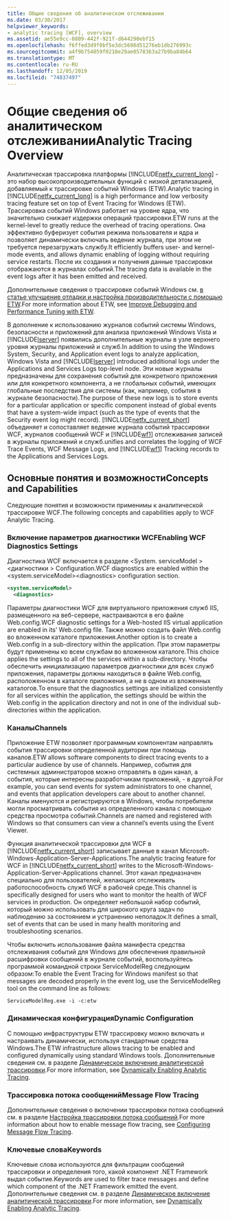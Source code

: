 ```yaml
---
title: Общие сведения об аналитическом отслеживании
ms.date: 03/30/2017
helpviewer_keywords:
- analytic tracing [WCF], overview
ms.assetid: ae55e9cc-0809-442f-921f-d644290ebf15
ms.openlocfilehash: f6ffed3d9f0bf5e3dc5698d51276eb1db276993c
ms.sourcegitcommit: a4f9b754059f0210e29ae0578363a27b9ba84b64
ms.translationtype: MT
ms.contentlocale: ru-RU
ms.lasthandoff: 12/05/2019
ms.locfileid: "74837497"
---
```

# <a name="analytic-tracing-overview"></a><span data-ttu-id="50bcf-102">Общие сведения об аналитическом отслеживании</span><span class="sxs-lookup"><span data-stu-id="50bcf-102">Analytic Tracing Overview</span></span>
<span data-ttu-id="50bcf-103">Аналитическая трассировка платформы [!INCLUDE[netfx_current_long](../../../../../includes/netfx-current-long-md.md)] - это набор высокопроизводительных функций с низкой детализацией, добавляемый к трассировке событий Windows (ETW).</span><span class="sxs-lookup"><span data-stu-id="50bcf-103">Analytic tracing in [!INCLUDE[netfx_current_long](../../../../../includes/netfx-current-long-md.md)] is a high performance and low verbosity tracing feature set on top of Event Tracing for Windows (ETW).</span></span> <span data-ttu-id="50bcf-104">Трассировка событий Windows работает на уровне ядра, что значительно снижает издержки операций трассировки.</span><span class="sxs-lookup"><span data-stu-id="50bcf-104">ETW runs at the kernel-level to greatly reduce the overhead of tracing operations.</span></span> <span data-ttu-id="50bcf-105">Она эффективно буферизует события режима пользователя и ядра и позволяет динамически включать ведение журнала, при этом не требуется перезагружать службу.</span><span class="sxs-lookup"><span data-stu-id="50bcf-105">It efficiently buffers user- and kernel-mode events, and allows dynamic enabling of logging without requiring service restarts.</span></span> <span data-ttu-id="50bcf-106">После их создания и получения данные трассировки отображаются в журналах событий.</span><span class="sxs-lookup"><span data-stu-id="50bcf-106">The tracing data is available in the event logs after it has been emitted and received.</span></span>  
  
 <span data-ttu-id="50bcf-107">Дополнительные сведения о трассировке событий Windows см. [в статье улучшение отладки и настройка производительности с помощью ETW](https://go.microsoft.com/fwlink/?LinkId=164781).</span><span class="sxs-lookup"><span data-stu-id="50bcf-107">For more information about ETW, see [Improve Debugging and Performance Tuning with ETW](https://go.microsoft.com/fwlink/?LinkId=164781).</span></span>  
  
 <span data-ttu-id="50bcf-108">В дополнение к использованию журналов событий системы Windows, безопасности и приложений для анализа приложений Windows Vista и [!INCLUDE[lserver](../../../../../includes/lserver-md.md)] появились дополнительные журналы в узле верхнего уровня журналы приложений и служб.</span><span class="sxs-lookup"><span data-stu-id="50bcf-108">In addition to using the Windows System, Security, and Application event logs to analyze application, Windows Vista and [!INCLUDE[lserver](../../../../../includes/lserver-md.md)] introduced additional logs under the Applications and Services Logs top-level node.</span></span> <span data-ttu-id="50bcf-109">Эти новые журналы предназначены для сохранения событий для конкретного приложения или для конкретного компонента, а не глобальных событий, имеющих глобальные последствия для системы (как, например, события в журнале безопасности).</span><span class="sxs-lookup"><span data-stu-id="50bcf-109">The purpose of these new logs is to store events for a particular application or specific component instead of global events that have a system-wide impact (such as the type of events that the Security event log might record).</span></span> [!INCLUDE[netfx_current_short](../../../../../includes/netfx-current-short-md.md)] <span data-ttu-id="50bcf-110">объединяет и сопоставляет ведение журнала событий трассировки WCF, журналов сообщений WCF и [!INCLUDE[wf1](../../../../../includes/wf1-md.md)] отслеживания записей в журналы приложений и служб.</span><span class="sxs-lookup"><span data-stu-id="50bcf-110">unifies and correlates the logging of WCF Trace Events, WCF Message Logs, and [!INCLUDE[wf1](../../../../../includes/wf1-md.md)] Tracking records to the Applications and Services Logs.</span></span>  
  
## <a name="concepts-and-capabilities"></a><span data-ttu-id="50bcf-111">Основные понятия и возможности</span><span class="sxs-lookup"><span data-stu-id="50bcf-111">Concepts and Capabilities</span></span>  
 <span data-ttu-id="50bcf-112">Следующие понятия и возможности применимы к аналитической трассировке WCF.</span><span class="sxs-lookup"><span data-stu-id="50bcf-112">The following concepts and capabilities apply to WCF Analytic Tracing.</span></span>  
  
### <a name="enabling-wcf-diagnostics-settings"></a><span data-ttu-id="50bcf-113">Включение параметров диагностики WCF</span><span class="sxs-lookup"><span data-stu-id="50bcf-113">Enabling WCF Diagnostics Settings</span></span>  
 <span data-ttu-id="50bcf-114">Диагностика WCF включается в разделе \<System. serviceModel >\<диагностики > Configuration.</span><span class="sxs-lookup"><span data-stu-id="50bcf-114">WCF diagnostics are enabled within the \<system.serviceModel>\<diagnostics> configuration section.</span></span>  
  
```xml  
<system.serviceModel>  
  <diagnostics>  
```  
  
 <span data-ttu-id="50bcf-115">Параметры диагностики WCF для виртуального приложения служб IIS, размещенного на веб-сервере, настраиваются в его файле Web.config.</span><span class="sxs-lookup"><span data-stu-id="50bcf-115">WCF diagnostic settings for a Web-hosted IIS virtual application are enabled in its’ Web.config file.</span></span> <span data-ttu-id="50bcf-116">Также можно создать файл Web.config во вложенном каталоге приложения.</span><span class="sxs-lookup"><span data-stu-id="50bcf-116">Another option is to create a Web.config in a sub-directory within the application.</span></span>  <span data-ttu-id="50bcf-117">При этом параметры будут применены ко всем службам во вложенном каталоге.</span><span class="sxs-lookup"><span data-stu-id="50bcf-117">This choice applies the settings to all of the services within a sub-directory.</span></span>  <span data-ttu-id="50bcf-118">Чтобы обеспечить инициализацию параметров диагностики для всех служб приложения, параметры должны находиться в файле Web.config, расположенном в каталоге приложения, а не в одном из вложенных каталогов.</span><span class="sxs-lookup"><span data-stu-id="50bcf-118">To ensure that the diagnostics settings are initialized consistently for all services within the application, the settings should be within the Web.config in the application directory and not in one of the individual sub-directories within the application.</span></span>  
  
### <a name="channels"></a><span data-ttu-id="50bcf-119">Каналы</span><span class="sxs-lookup"><span data-stu-id="50bcf-119">Channels</span></span>  
 <span data-ttu-id="50bcf-120">Приложение ETW позволяет программным компонентам направлять события трассировки определенной аудитории при помощь каналов.</span><span class="sxs-lookup"><span data-stu-id="50bcf-120">ETW allows software components to direct tracing events to a particular audience by use of channels.</span></span> <span data-ttu-id="50bcf-121">Например, события для системных администраторов можно отправлять в один канал, а события, которые интересны разработчикам приложений, - в другой.</span><span class="sxs-lookup"><span data-stu-id="50bcf-121">For example, you can send events for system administrators to one channel, and events that application developers care about to another channel.</span></span> <span data-ttu-id="50bcf-122">Каналы именуются и регистрируются в Windows, чтобы потребители могли просматривать события из определенного канала с помощью средства просмотра событий.</span><span class="sxs-lookup"><span data-stu-id="50bcf-122">Channels are named and registered with Windows so that consumers can view a channel’s events using the Event Viewer.</span></span>  
  
 <span data-ttu-id="50bcf-123">Функция аналитической трассировки для WCF в [!INCLUDE[netfx_current_short](../../../../../includes/netfx-current-short-md.md)] записывает данные в канал Microsoft-Windows-Application-Server-Applications.</span><span class="sxs-lookup"><span data-stu-id="50bcf-123">The analytic tracing feature for WCF in [!INCLUDE[netfx_current_short](../../../../../includes/netfx-current-short-md.md)] writes to the Microsoft-Windows-Application-Server-Applications channel.</span></span> <span data-ttu-id="50bcf-124">Этот канал предназначен специально для пользователей, желающих отслеживать работоспособность служб WCF в рабочей среде.</span><span class="sxs-lookup"><span data-stu-id="50bcf-124">This channel is specifically designed for users who want to monitor the health of WCF services in production.</span></span> <span data-ttu-id="50bcf-125">Он определяет небольшой набор событий, который можно использовать для широкого круга задач по наблюдению за состоянием и устранению неполадок.</span><span class="sxs-lookup"><span data-stu-id="50bcf-125">It defines a small, set of events that can be used in many health monitoring and troubleshooting scenarios.</span></span>  
  
 <span data-ttu-id="50bcf-126">Чтобы включить использование файла манифеста средства отслеживания событий для Windows для обеспечения правильной расшифровки сообщений в журнале событий, воспользуйтесь программой командной строки ServiceModelReg следующим образом:</span><span class="sxs-lookup"><span data-stu-id="50bcf-126">To enable the Event Tracing for Windows manifest so that messages are decoded properly in the event log, use the ServiceModelReg tool on the command line as follows:</span></span>  
  
 `ServiceModelReg.exe -i -c:etw`  
  
### <a name="dynamic-configuration"></a><span data-ttu-id="50bcf-127">Динамическая конфигурация</span><span class="sxs-lookup"><span data-stu-id="50bcf-127">Dynamic Configuration</span></span>  
 <span data-ttu-id="50bcf-128">С помощью инфраструктуры ETW трассировку можно включать и настраивать динамически, используя стандартные средства Windows.</span><span class="sxs-lookup"><span data-stu-id="50bcf-128">The ETW infrastructure allows tracing to be enabled and configured dynamically using standard Windows tools.</span></span> <span data-ttu-id="50bcf-129">Дополнительные сведения см. в разделе [Динамическое включение аналитической трассировки](dynamically-enabling-analytic-tracing.md).</span><span class="sxs-lookup"><span data-stu-id="50bcf-129">For more information, see [Dynamically Enabling Analytic Tracing](dynamically-enabling-analytic-tracing.md).</span></span>  
  
### <a name="message-flow-tracing"></a><span data-ttu-id="50bcf-130">Трассировка потока сообщений</span><span class="sxs-lookup"><span data-stu-id="50bcf-130">Message Flow Tracing</span></span>  
 <span data-ttu-id="50bcf-131">Дополнительные сведения о включении трассировки потока сообщений см. в разделе [Настройка трассировки потока сообщений](configuring-message-flow-tracing.md).</span><span class="sxs-lookup"><span data-stu-id="50bcf-131">For more information about how to enable message flow tracing, see [Configuring Message Flow Tracing](configuring-message-flow-tracing.md).</span></span>  
  
### <a name="keywords"></a><span data-ttu-id="50bcf-132">Ключевые слова</span><span class="sxs-lookup"><span data-stu-id="50bcf-132">Keywords</span></span>  
 <span data-ttu-id="50bcf-133">Ключевые слова используются для фильтрации сообщений трассировки и определения того, какой компонент .NET Framework выдал событие.</span><span class="sxs-lookup"><span data-stu-id="50bcf-133">Keywords are used to filter trace messages and define which component of the .NET Framework emitted the event.</span></span> <span data-ttu-id="50bcf-134">Дополнительные сведения см. в разделе [Динамическое включение аналитической трассировки](dynamically-enabling-analytic-tracing.md).</span><span class="sxs-lookup"><span data-stu-id="50bcf-134">For more information, see [Dynamically Enabling Analytic Tracing](dynamically-enabling-analytic-tracing.md).</span></span>
